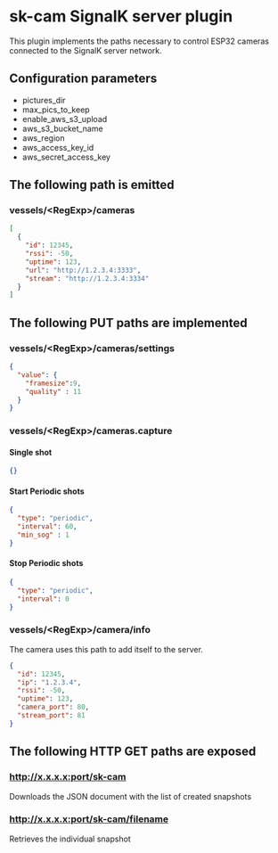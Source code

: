 # sk-cam SignalK server plugin

This plugin implements the paths necessary to control ESP32 cameras connected to the SignalK server network. 

## Configuration parameters 
- pictures_dir
- max_pics_to_keep
- enable_aws_s3_upload
- aws_s3_bucket_name
- aws_region
- aws_access_key_id
- aws_secret_access_key

## The following path is emitted 
### vessels/\<RegExp>/cameras
```json
[
  {
    "id": 12345,
    "rssi": -50,
    "uptime": 123,
    "url": "http://1.2.3.4:3333",
    "stream": "http://1.2.3.4:3334"
  }
]
```

## The following PUT paths are implemented 

### vessels/\<RegExp>/cameras/settings
```json
{
  "value": {
    "framesize":9,
    "quality" : 11
  }
}
```
### vessels/\<RegExp>/cameras.capture
#### Single shot
```json
{}
```
#### Start Periodic shots  
```json
{
  "type": "periodic",
  "interval": 60,
  "min_sog" : 1
}
```
#### Stop Periodic shots  
```json
{
  "type": "periodic",
  "interval": 0
}
```

### vessels/\<RegExp>/camera/info
The camera uses this path to add itself to the server. 
```json
{
  "id": 12345,
  "ip": "1.2.3.4",
  "rssi": -50,
  "uptime": 123,
  "camera_port": 80,
  "stream_port": 81
}
```

## The following HTTP GET paths are exposed 
### http://x.x.x.x:port/sk-cam
Downloads the JSON document with the list of created snapshots 
### http://x.x.x.x:port/sk-cam/filename
Retrieves the individual snapshot
